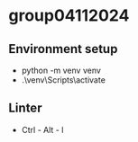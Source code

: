 # group04112024

## Environment setup
-  python -m venv venv
- .\venv\Scripts\activate

## Linter
- Ctrl - Alt - l